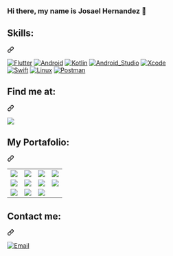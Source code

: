 ### Hi there, my name is Josael Hernandez 👋

<div class="markdown-heading" dir="auto"><h2 tabindex="-1" class="heading-element" dir="auto">Skills:</h2><a id="user-content-skills" class="anchor" aria-label="Permalink: Skills:" href="#skills"><svg class="octicon octicon-link" viewBox="0 0 16 16" version="1.1" width="16" height="16" aria-hidden="true"><path d="m7.775 3.275 1.25-1.25a3.5 3.5 0 1 1 4.95 4.95l-2.5 2.5a3.5 3.5 0 0 1-4.95 0 .751.751 0 0 1 .018-1.042.751.751 0 0 1 1.042-.018 1.998 1.998 0 0 0 2.83 0l2.5-2.5a2.002 2.002 0 0 0-2.83-2.83l-1.25 1.25a.751.751 0 0 1-1.042-.018.751.751 0 0 1-.018-1.042Zm-4.69 9.64a1.998 1.998 0 0 0 2.83 0l1.25-1.25a.751.751 0 0 1 1.042.018.751.751 0 0 1 .018 1.042l-1.25 1.25a3.5 3.5 0 1 1-4.95-4.95l2.5-2.5a3.5 3.5 0 0 1 4.95 0 .751.751 0 0 1-.018 1.042.751.751 0 0 1-1.042.018 1.998 1.998 0 0 0-2.83 0l-2.5 2.5a1.998 1.998 0 0 0 0 2.83Z"></path></svg></a></div>

<p dir="auto"><a target="_blank" rel="noopener noreferrer nofollow" 
href="https://camo.githubusercontent.com/8507c232ea8b729d6f77707cd2b90acc853295192fdd646fe2cf98f2ec77aca7/68747470733a2f2f696d672e736869656c64732e696f2f62616467652f466c75747465722d3032353639423f7374796c653d666f722d7468652d6261646765266c6f676f3d466c7574746572266c6f676f436f6c6f723d7768697465266c6162656c436f6c6f723d313031303130"><img src="https://camo.githubusercontent.com/8507c232ea8b729d6f77707cd2b90acc853295192fdd646fe2cf98f2ec77aca7/68747470733a2f2f696d672e736869656c64732e696f2f62616467652f466c75747465722d3032353639423f7374796c653d666f722d7468652d6261646765266c6f676f3d466c7574746572266c6f676f436f6c6f723d7768697465266c6162656c436f6c6f723d313031303130" alt="Flutter" data-canonical-src="https://img.shields.io/badge/Flutter-02569B?style=for-the-badge&amp;logo=Flutter&amp;logoColor=white&amp;labelColor=101010" style="max-width: 100%;"></a>
<a target="_blank" rel="noopener noreferrer nofollow" href="https://camo.githubusercontent.com/32892cfe55dc45a4dd015d6b0a64e6594c796c4a21e22e30b2b9ce785ca7fdc2/68747470733a2f2f696d672e736869656c64732e696f2f62616467652f416e64726f69642d3344444338343f7374796c653d666f722d7468652d6261646765266c6f676f3d616e64726f6964266c6f676f436f6c6f723d7768697465266c6162656c436f6c6f723d313031303130"><img src="https://camo.githubusercontent.com/32892cfe55dc45a4dd015d6b0a64e6594c796c4a21e22e30b2b9ce785ca7fdc2/68747470733a2f2f696d672e736869656c64732e696f2f62616467652f416e64726f69642d3344444338343f7374796c653d666f722d7468652d6261646765266c6f676f3d616e64726f6964266c6f676f436f6c6f723d7768697465266c6162656c436f6c6f723d313031303130" alt="Android" data-canonical-src="https://img.shields.io/badge/Android-3DDC84?style=for-the-badge&amp;logo=android&amp;logoColor=white&amp;labelColor=101010" style="max-width: 100%;"></a>
<a target="_blank" rel="noopener noreferrer nofollow" href="https://camo.githubusercontent.com/a4110a86d0b41b8362150d3553d1481ec2bb7795d72490d8797378918a28c971/68747470733a2f2f696d672e736869656c64732e696f2f62616467652f4b6f746c696e2d3030393544353f7374796c653d666f722d7468652d6261646765266c6f676f3d6b6f746c696e266c6f676f436f6c6f723d7768697465266c6162656c436f6c6f723d313031303130"><img src="https://camo.githubusercontent.com/a4110a86d0b41b8362150d3553d1481ec2bb7795d72490d8797378918a28c971/68747470733a2f2f696d672e736869656c64732e696f2f62616467652f4b6f746c696e2d3030393544353f7374796c653d666f722d7468652d6261646765266c6f676f3d6b6f746c696e266c6f676f436f6c6f723d7768697465266c6162656c436f6c6f723d313031303130" alt="Kotlin" data-canonical-src="https://img.shields.io/badge/Kotlin-0095D5?style=for-the-badge&amp;logo=kotlin&amp;logoColor=white&amp;labelColor=101010" style="max-width: 100%;"></a>
<a target="_blank" rel="noopener noreferrer nofollow" href="https://camo.githubusercontent.com/cb2ec7d6f9de48ba40c0c9b483df0a747371f0dc86e78acaecc741d46174a991/68747470733a2f2f696d672e736869656c64732e696f2f62616467652f416e64726f69645f53747564696f2d3344444338343f7374796c653d666f722d7468652d6261646765266c6f676f3d616e64726f69642d73747564696f266c6f676f436f6c6f723d7768697465266c6162656c436f6c6f723d313031303130"><img src="https://camo.githubusercontent.com/cb2ec7d6f9de48ba40c0c9b483df0a747371f0dc86e78acaecc741d46174a991/68747470733a2f2f696d672e736869656c64732e696f2f62616467652f416e64726f69645f53747564696f2d3344444338343f7374796c653d666f722d7468652d6261646765266c6f676f3d616e64726f69642d73747564696f266c6f676f436f6c6f723d7768697465266c6162656c436f6c6f723d313031303130" alt="Android_Studio" data-canonical-src="https://img.shields.io/badge/Android_Studio-3DDC84?style=for-the-badge&amp;logo=android-studio&amp;logoColor=white&amp;labelColor=101010" style="max-width: 100%;"></a>
<a target="_blank" rel="noopener noreferrer nofollow" href="https://camo.githubusercontent.com/48d37929f6cb3098abb940d8d46838a4717317c6b1f8e7a8b466e2208eca6d8a/68747470733a2f2f696d672e736869656c64732e696f2f62616467652f78636f64652d3135373546393f7374796c653d666f722d7468652d6261646765266c6f676f3d78636f6465266c6f676f436f6c6f723d7768697465266c6162656c436f6c6f723d313031303130"><img src="https://camo.githubusercontent.com/48d37929f6cb3098abb940d8d46838a4717317c6b1f8e7a8b466e2208eca6d8a/68747470733a2f2f696d672e736869656c64732e696f2f62616467652f78636f64652d3135373546393f7374796c653d666f722d7468652d6261646765266c6f676f3d78636f6465266c6f676f436f6c6f723d7768697465266c6162656c436f6c6f723d313031303130" alt="Xcode" data-canonical-src="https://img.shields.io/badge/xcode-1575F9?style=for-the-badge&amp;logo=xcode&amp;logoColor=white&amp;labelColor=101010" style="max-width: 100%;"></a><br>
<a target="_blank" rel="noopener noreferrer nofollow" href="https://camo.githubusercontent.com/c9061ad31ed8fb7eabc588e8fc1e7cfd36f3f613db69795e823822087e015ea4/68747470733a2f2f696d672e736869656c64732e696f2f62616467652f53776966742d4641373334333f7374796c653d666f722d7468652d6261646765266c6f676f3d7377696674266c6f676f436f6c6f723d7768697465266c6162656c436f6c6f723d313031303130"><img src="https://camo.githubusercontent.com/c9061ad31ed8fb7eabc588e8fc1e7cfd36f3f613db69795e823822087e015ea4/68747470733a2f2f696d672e736869656c64732e696f2f62616467652f53776966742d4641373334333f7374796c653d666f722d7468652d6261646765266c6f676f3d7377696674266c6f676f436f6c6f723d7768697465266c6162656c436f6c6f723d313031303130" alt="Swift" data-canonical-src="https://img.shields.io/badge/Swift-FA7343?style=for-the-badge&amp;logo=swift&amp;logoColor=white&amp;labelColor=101010" style="max-width: 100%;"></a>
<a target="_blank" rel="noopener noreferrer nofollow" href="https://camo.githubusercontent.com/b8f463c5f6a3964c6a14d1e28371176b7d3d34bae9cead11977edf45f1677d0b/68747470733a2f2f696d672e736869656c64732e696f2f62616467652f4c696e75782d6635626430353f7374796c653d666f722d7468652d6261646765266c6f676f3d4c696e7578266c6f676f436f6c6f723d7768697465266c6162656c436f6c6f723d313031303130"><img src="https://camo.githubusercontent.com/b8f463c5f6a3964c6a14d1e28371176b7d3d34bae9cead11977edf45f1677d0b/68747470733a2f2f696d672e736869656c64732e696f2f62616467652f4c696e75782d6635626430353f7374796c653d666f722d7468652d6261646765266c6f676f3d4c696e7578266c6f676f436f6c6f723d7768697465266c6162656c436f6c6f723d313031303130" alt="Linux" data-canonical-src="https://img.shields.io/badge/Linux-f5bd05?style=for-the-badge&amp;logo=Linux&amp;logoColor=white&amp;labelColor=101010" style="max-width: 100%;"></a>
<a target="_blank" rel="noopener noreferrer nofollow" href="https://camo.githubusercontent.com/f43da0f240414b8b991f3ce7134dc2dad733dd5e48d7c29baad80654acd18cda/68747470733a2f2f696d672e736869656c64732e696f2f62616467652f506f73746d616e2d4646364333373f7374796c653d666f722d7468652d6261646765266c6f676f3d506f73746d616e266c6f676f436f6c6f723d7768697465266c6162656c436f6c6f723d313031303130"><img src="https://camo.githubusercontent.com/f43da0f240414b8b991f3ce7134dc2dad733dd5e48d7c29baad80654acd18cda/68747470733a2f2f696d672e736869656c64732e696f2f62616467652f506f73746d616e2d4646364333373f7374796c653d666f722d7468652d6261646765266c6f676f3d506f73746d616e266c6f676f436f6c6f723d7768697465266c6162656c436f6c6f723d313031303130" alt="Postman" data-canonical-src="https://img.shields.io/badge/Postman-FF6C37?style=for-the-badge&amp;logo=Postman&amp;logoColor=white&amp;labelColor=101010" style="max-width: 100%;"></a></p>

<div class="markdown-heading" dir="auto"><h2 tabindex="-1" class="heading-element" dir="auto">Find me at:</h2><a id="user-content-find-me-at" class="anchor" aria-label="Permalink: Find me at:" href="#find-me-at"><svg class="octicon octicon-link" viewBox="0 0 16 16" version="1.1" width="16" height="16" aria-hidden="true"><path d="m7.775 3.275 1.25-1.25a3.5 3.5 0 1 1 4.95 4.95l-2.5 2.5a3.5 3.5 0 0 1-4.95 0 .751.751 0 0 1 .018-1.042.751.751 0 0 1 1.042-.018 1.998 1.998 0 0 0 2.83 0l2.5-2.5a2.002 2.002 0 0 0-2.83-2.83l-1.25 1.25a.751.751 0 0 1-1.042-.018.751.751 0 0 1-.018-1.042Zm-4.69 9.64a1.998 1.998 0 0 0 2.83 0l1.25-1.25a.751.751 0 0 1 1.042.018.751.751 0 0 1 .018 1.042l-1.25 1.25a3.5 3.5 0 1 1-4.95-4.95l2.5-2.5a3.5 3.5 0 0 1 4.95 0 .751.751 0 0 1-.018 1.042.751.751 0 0 1-1.042.018 1.998 1.998 0 0 0-2.83 0l-2.5 2.5a1.998 1.998 0 0 0 0 2.83Z"></path></svg></a></div>

<p dir="auto"><a href="https://www.linkedin.com/in/josa%C3%A9l-hern%C3%A1ndez-691790184/" rel="nofollow"><img src="https://img.shields.io/badge/LinkedIn-Josael_Hernandez-0077B5?style=for-the-badge&amp;logo=linkedin&amp;logoColor=white&amp;labelColor=101010" style="max-width: 100%;"></a>

<div class="markdown-heading" dir="auto"><h2 tabindex="-1" class="heading-element" dir="auto">My Portafolio:</h2><a id="user-content-my-profile-app" class="anchor" aria-label="Permalink: My profile app:" href="#my-profile-app"><svg class="octicon octicon-link" viewBox="0 0 16 16" version="1.1" width="16" height="16" aria-hidden="true"><path d="m7.775 3.275 1.25-1.25a3.5 3.5 0 1 1 4.95 4.95l-2.5 2.5a3.5 3.5 0 0 1-4.95 0 .751.751 0 0 1 .018-1.042.751.751 0 0 1 1.042-.018 1.998 1.998 0 0 0 2.83 0l2.5-2.5a2.002 2.002 0 0 0-2.83-2.83l-1.25 1.25a.751.751 0 0 1-1.042-.018.751.751 0 0 1-.018-1.042Zm-4.69 9.64a1.998 1.998 0 0 0 2.83 0l1.25-1.25a.751.751 0 0 1 1.042.018.751.751 0 0 1 .018 1.042l-1.25 1.25a3.5 3.5 0 1 1-4.95-4.95l2.5-2.5a3.5 3.5 0 0 1 4.95 0 .751.751 0 0 1-.018 1.042.751.751 0 0 1-1.042.018 1.998 1.998 0 0 0-2.83 0l-2.5 2.5a1.998 1.998 0 0 0 0 2.83Z"></path></svg></a></div>

<table>
   <tbody><tr>
        <td>
         <a href="https://play.google.com/store/apps/details?id=com.n1co.pay.app" rel="nofollow">
         <img src="https://camo.githubusercontent.com/9e344634f9cf766b1b19e985173f75c5e5fd87d75d5ad409b2e045db78055239/68747470733a2f2f706c61792d6c682e676f6f676c6575736572636f6e74656e742e636f6d2f5f616474495f626f7a4f35443667546e746e51714642734b32316c4870717337514844373862507243724143364f4a377a5a43704e476c73724f4e7a523744495568733d733138302d7277" style="max-width: 100%;">
         </a>
      </td>
      <td>
         <a href="https://play.google.com/store/apps/details?id=com.hugoapp.client&amp;hl=es" rel="nofollow">
         <img src="https://camo.githubusercontent.com/811eb28d73a2e8bf7d8a13e38dd449356caa3c7e890b8a23dea382b0b8c8319f/68747470733a2f2f706c61792d6c682e676f6f676c6575736572636f6e74656e742e636f6d2f6c75507358456543366c6b774c65476d316f58496f62685f704556342d6b74474d33777756766a735548567a71386575415a6a613534416d7047793239306c706679475a3d733138302d7277" style="max-width: 100%;">
         </a>
      </td>
      <td>
         <a href="https://play.google.com/store/apps/details?id=com.yummy.customer&amp;hl=es&amp;gl=US" rel="nofollow">
         <img src="https://camo.githubusercontent.com/15f99a07c2df636012015cd61d2db0d75dd2fb8594aed15476c239d9d7caaace/68747470733a2f2f706c61792d6c682e676f6f676c6575736572636f6e74656e742e636f6d2f566473734a3063376a316d54754237614a484d51714f6f6f78536b65346670527a49327261653251537944557038714a386468345864465061337a366e4679375662343d733138302d7277" style="max-width: 100%;">
         </a>
      </td>
      <td>
         <a href="https://play.google.com/store/apps/details?id=com.mobilesv.lacalaca&amp;hl=es-419" rel="nofollow">
         <img src="https://camo.githubusercontent.com/337f59d343ec9acbe1fd668f27bb1f977ac0de39dd23c7b25f6a5ff0ab9a98e6/68747470733a2f2f6c68332e676f6f676c6575736572636f6e74656e742e636f6d2f3143424775535832746c4572525a634e6c6d4f74755076416232627a524b70485f5969316166525f7065316a624a5f6750505f7153325f5374514d4731656b676476343d733138302d7277" style="max-width: 100%;">
         </a>
      </td>
   </tr>
   
   <tr>
      <td>
         <a href="https://play.google.com/store/apps/details?id=mobilesv.gourmetexpress&amp;hl=es" rel="nofollow">
         <img src="https://camo.githubusercontent.com/1058f5e1c815153d8d3ad5033966a118f183f177acb58d9087b280a56fa8b5f9/68747470733a2f2f706c61792d6c682e676f6f676c6575736572636f6e74656e742e636f6d2f5a5a6165736f6168595732366d773077556a307165374f4870724e65696f666c732d677343595171644b6266344b4b363763315f766b56395745424d65672d56476455523d733138302d7277" style="max-width: 100%;">
         </a>
      </td>
      <td>
         <a href="https://play.google.com/store/apps/details?id=com.mobilesv.ccsb&amp;hl=es" rel="nofollow">
         <img src="https://camo.githubusercontent.com/429ca9e56d6b622181a0525aaeb5553622fd4062ac493608ef1f416e0da1d955/68747470733a2f2f706c61792d6c682e676f6f676c6575736572636f6e74656e742e636f6d2f34675a5063447635356b76527876316337397a4839796174582d584770696e414e6d6a4c4d2d366e67626844596c5f53597a4f64744b5455527542664b6f6b6e7a4b6b3d733138302d7277" style="max-width: 100%;">
         </a>
      </td>
      <td>
         <a href="https://play.google.com/store/apps/details?id=com.excelautomotriz.excelOnline" rel="nofollow">
         <img src="https://camo.githubusercontent.com/4c47ccecb96bfe6e5a67269f5b39e0ded203e01623e4284913cfc402a170f2f4/68747470733a2f2f6c68332e676f6f676c6575736572636f6e74656e742e636f6d2f5763314a5763772d654a4c68556d2d4c4665374c50545a41375f685266712d4f68583676736c796e34533435756c77505f694d567831566f457448516e744f52676364363d733138302d7277" style="max-width: 100%;">
         </a>
      </td>
      <td>
         <a href="https://play.google.com/store/apps/details?id=com.mobilesv.pagalo&amp;hl=es" rel="nofollow">
         <img src="https://camo.githubusercontent.com/0e73e5524bb6ed67d970c966c36aeac694b397cf88f1474a6a92760224cfdb97/68747470733a2f2f706c61792d6c682e676f6f676c6575736572636f6e74656e742e636f6d2f473247426959587931416d73675368625369532d376b50326f546b7549364243677673774653556e6c314635596a68486b37697666587a4a433769466e644b6759513d733138302d7277" style="max-width: 100%;">
         </a>
      </td>
   </tr>
   <tr>
      <td>
         <a href="https://play.google.com/store/search?q=afp%20crecer&amp;c=apps&amp;hl=es" rel="nofollow">
         <img src="https://camo.githubusercontent.com/75d7a1af7b124a91d539d778c0ef6674d0e6cedde6c76e3ad3f3e8355e98c693/68747470733a2f2f706c61792d6c682e676f6f676c6575736572636f6e74656e742e636f6d2f6533745839386367706250733145337a4b675a696a415154443954566b5f5f326d715377576c553361664f434673706b31684d7636506b536b6b716c6c36307368546b3d733138302d7277" style="max-width: 100%;">
         </a>
      </td>
      <td>
         <a href="https://play.google.com/store/apps/details?id=com.mobilesv.samix&amp;hl=es" rel="nofollow">
         <img src="https://camo.githubusercontent.com/13927b29d7e3bf037a771fae90510eecdfb7d1bb8dca5958a2f411175d6bacab/68747470733a2f2f706c61792d6c682e676f6f676c6575736572636f6e74656e742e636f6d2f424159476b673161516777663464375753583268426762545f697546386558456e664f636f44674467516b6c4a417647374d6261424e5336516a43334158725938513d733138302d7277" style="max-width: 100%;">
         </a>
      </td>
      <td>
         <a href="https://play.google.com/store/apps/details?id=com.bancohipotecario.android&amp;hl=es-419" rel="nofollow">
         <img src="https://camo.githubusercontent.com/4d5f65f676818067bea84ea92c0dfa7db3b31636b61a80004e738bf0dea51617/68747470733a2f2f6c68332e676f6f676c6575736572636f6e74656e742e636f6d2f497a6d4d685f67477659412d626d78433551625f646744775a5a4b783667336b4c4a47674b623552794334507545456145384a4853657371753732764342376c7373593d733138302d7277" data-canonical-src="https://lh3.googleusercontent.com/IzmMh_gGvYA-bmxC5Qb_dgDwZZKx6g3kLJGgKb5RyC4PuEEaE8JHSesqu72vCB7lssY=s180-rw" style="max-width: 100%;">
         </a>
      </td>
   </tr>
</tbody></table>

<div class="markdown-heading" dir="auto"><h2 tabindex="-1" class="heading-element" dir="auto">Contact me:</h2><a id="user-content-contact-me" class="anchor" aria-label="Permalink: Contact me:" href="#contact-me"><svg class="octicon octicon-link" viewBox="0 0 16 16" version="1.1" width="16" height="16" aria-hidden="true"><path d="m7.775 3.275 1.25-1.25a3.5 3.5 0 1 1 4.95 4.95l-2.5 2.5a3.5 3.5 0 0 1-4.95 0 .751.751 0 0 1 .018-1.042.751.751 0 0 1 1.042-.018 1.998 1.998 0 0 0 2.83 0l2.5-2.5a2.002 2.002 0 0 0-2.83-2.83l-1.25 1.25a.751.751 0 0 1-1.042-.018.751.751 0 0 1-.018-1.042Zm-4.69 9.64a1.998 1.998 0 0 0 2.83 0l1.25-1.25a.751.751 0 0 1 1.042.018.751.751 0 0 1 .018 1.042l-1.25 1.25a3.5 3.5 0 1 1-4.95-4.95l2.5-2.5a3.5 3.5 0 0 1 4.95 0 .751.751 0 0 1-.018 1.042.751.751 0 0 1-1.042.018 1.998 1.998 0 0 0-2.83 0l-2.5 2.5a1.998 1.998 0 0 0 0 2.83Z"></path></svg></a></div>

<p dir="auto"><a href="https://gmail.com" rel="nofollow"><img src="https://camo.githubusercontent.com/2231e8e3358a36a022f521498fc30a3170a539ec1f8c90c7499e3bebba54c00f/68747470733a2f2f696d672e736869656c64732e696f2f62616467652f476d61696c2d766963746f72616c666f6e736f3932302d3732616532643f7374796c653d666f722d7468652d6261646765266c6f676f3d676d61696c266c6f676f436f6c6f723d7768697465266c6162656c436f6c6f723d313031303130" alt="Email" data-canonical-src="https://img.shields.io/badge/Gmail-victoralfonso920-72ae2d?style=for-the-badge&amp;logo=gmail&amp;logoColor=white&amp;labelColor=101010" style="max-width: 100%;"></a></p>
<!--
**josaeljjh/josaeljjh** is a ✨ _special_ ✨ repository because its `README.md` (this file) appears on your GitHub profile.

Here are some ideas to get you started:

- 🔭 I’m currently working on ...
- 🌱 I’m currently learning ...
- 👯 I’m looking to collaborate on ...
- 🤔 I’m looking for help with ...
- 💬 Ask me about ...
- 📫 How to reach me: ...
- 😄 Pronouns: ...
- ⚡ Fun fact: ...
-->
